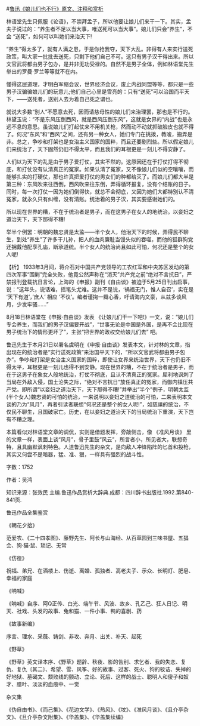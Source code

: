 #[鲁迅《娘儿们也不行》原文、注释和赏析](https://www.vrrw.net/wx/9827.html)

林语堂先生只佩服《论语》，不崇拜孟子，所以他要让娘儿们来干一下。其实，孟夫子说过的：“养生者不足以当大事，唯送死可以当大事”。娘儿们只会“养生”，不会 “送死”，如何可以叫她们来治天下!

“养生”得太多了，就有人满之患，于是你抢我夺，天下大乱。非得有人来实行送死政策，叫大家一批批去送死，只剩下他们自己不可。这只有男子汉干得出来。所以文官武将都由男子包办，是并非无功受禄的。自然不是男子全体，例如林语堂先生举出的罗曼·罗兰等等就不在内。

懂得这层道理，才明白军缩会议，世界经济会议，废止内战同盟等等，都只是一些男子汉骗骗娘儿们的玩意儿;他们自己心里是雪亮的：只有“送死”可以治国而平天下，——送死者，送别人去为着自己死之谓也。

就说大多数“别人”不愿意去死，因而请慈母性的娘儿们来治理罢，那也是不行的。林黛玉说：“不是东风压倒西风，就是西风压倒东风”，这就是女界的“内战”也是永远不息的意思。虽说娘儿们打起仗来不用机关枪，然而动不动就抓破脸皮也就不得了。何况“东风”和“西风”之间，还有另一种女人，她们专门在挑拨，教唆，搬弄是非。总之，争吵和打架也是女治主义国家的国粹，而且还要剧烈些。所以假定娘儿们来统治了，天下固然仍旧不得太平，而且我们的耳根更是一刻儿不得安静了。

人们以为天下的乱是由于男子爱打仗，其实不然的。这原因还在于打仗打得不彻底，和打仗没有认清真正的冤家。如果认清了冤家，又不像娘儿们似的空嚷嚷，而能够扎实的打硬仗，那也许真把爱打仗的男女们的种都给灭了。而娘儿们都大半是第三种：东风吹来往西倒，西风吹来往东倒，弄得循环报复，没有个结账的日子。同时，每一次打仗一因为她们倒得快，就总不会彻底，又因为她们大都特别认不清冤家，就永久只有纠缠，没有清账。统治着的男子汉，其实要感谢她们的。

所以现在世界的糟，不在于统治者是男子，而在这男子在女人的地统治。以妾妇之道治天下，天下那得不糟!

举半个例罢：明朝的魏忠贤是太监——半个女人，他治天下的时候，弄得民不聊生，到处“养生”了许多干儿孙，把人的血肉廉耻当馒头似的吞噬，而他的狐群狗党还拥戴他配享孔庙，断承道统。半个女人的统治尚且如此可怕，何况还是整个的女人呢!



【析】 1933年3月间，蒋介石对中国共产党领导的工农红军和中央苏区发动的第四次军事“围剿”完全失败，他竟公然声称在“消灭”共产党之前“绝对不言抗日”，严禁报刊登载抗日言论，上海的《申报》副刊《自由谈》被迫于5月25日刊出启事，说：“这年头，说话难，摇笔头尤难。这并不是说，‘祸福无门，惟人自召’，实在是 ‘天下有道’，’庶人’ 相应 ‘不议’。编者谨掬一瓣心香，吁请海内文豪，从兹多谈风月，少发牢骚……”

8月18日林语堂在《申报·自由谈》发表 《让娘儿们干一下吧!》一文，说：“娘儿们专会养生，而我们的男子汉偏要开战”，“世事无论是中国是外国，是再不会比现在男子统治下的情形更坏了”，主张“把世界的政权交给娘儿们去” 吧。

鲁迅先生于本月21日以署名虞明在《申报·自由谈》发表本文，针对林的文章，指出现在的统治者是“实行送死政策”来治国平天下的，“所以文官武将都由男子包办”。争吵和打架是女治主义国家的国粹，即使让女界来统治世界，天下也仍旧不得太平，耳根更是一刻儿也得不到安静。现在世界的糟，不在于统治者是男子，而在于这男子在象女人般地统治，打仗不彻底，且认不清真正的冤家。犀利地讽刺了当局在外敌入侵，国土沦失之际，“绝对不言抗日”放任真正的冤家，而御内镇压共产党。即所谓“以妾妇之道治天下，天下那得不糟!”并举出“半个”例子，明朝太监(半个女人)魏忠贤的可怕的统治，一来说明以妾妇之道统治的可怕，二来表明本文谈的乃为“风月”，再者引读者联想“何况还是整个的女人呢!”，如慈禧的统治，不仅民不聊生，且国破家亡。历史，在以妾妇之道治天下的当局统治下重演，天下岂有不糟之理。

本篇看似对林语堂文章的调侃，实则是借题发挥，旁敲侧击，像 《准风月谈》 里的文章一样，表面上谈“风月”，骨子里鼓“风云”，所言者小，所见者大，联想奇特，且具幽默讽刺特色。人道鲁迅先生的杂文，是向敌人冲锋陷阵的匕首和投枪，其实又何尝不是暗器，猛、准、狠，一样具有强烈的战斗性。

字数：1752

作者：吴鸿

知识来源：张效民 主编.鲁迅作品赏析大辞典.成都：四川辞书出版社.1992.第840-841页.

鲁迅作品全集鉴赏

《朝花夕拾》

范爱农、《二十四孝图》、藤野先生、阿长与山海经、从百草园到三味书屋、五猖会、狗·猫·鼠、琐记、无常

《仿徨》

祝福、弟兄、在酒楼上、伤逝、离婚、孤独者、高老夫子、示众、长明灯、肥皂、幸福的家庭

《呐喊》

《呐喊》自序、阿Q正传、白光、端午节、风波、故乡、孔乙己、狂人日记、明天、社戏、头发的故事、兔和猫、一件小事、鸭的喜剧、药

《故事新编》

序言、理水、采薇、铸剑、非攻、奔月、出关、补天、起死

《野草》

《野草》英文译本序、《野草》题辞、秋夜、影的告别、求乞者、我的失恋、复仇、复仇〔其二〕、希望、雪、风筝、好的故事、过客、死火、狗的驳诘、失掉的好地狱、墓碣文、颓败线的颤动、立论、死后、这样的战士、聪明人和傻子和奴才、腊叶、淡淡的血痕中、一觉

杂文集

《伪自由书》、《而己集》、《花边文学》、《热风》、《坟》、《准风月谈》、《且介亭杂文》、《且介亭杂文附集》、《华盖集》、《华盖集续编》


